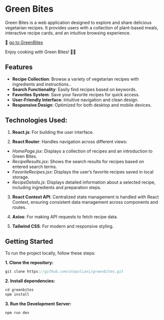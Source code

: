 # Green Bites

Green Bites is a web application designed to explore and share delicious vegetarian recipes. It provides users with a collection of plant-based meals, interactive recipe cards, and an intuitive browsing experience.

🔗 [go to GreenBites](https://greenbites-recipebook.netlify.app/)

Enjoy cooking with Green Bites! 🌱🍲

## Features

- **Recipe Collection**: Browse a variety of vegetarian recipes with ingredients and instructions..
- **Search Functionality**: Easily find recipes based on keywords.
- **Favorites System**: Save your favorite recipes for quick access.
- **User-Friendly Interface**: Intuitive navigation and clean design.
- **Responsive Design**: Optimized for both desktop and mobile devices.

## Technologies Used:

1. **React.js**: For building the user interface.

2. **React Router**: Handles navigation across different views:

- _HomePage.jsx_: Displays a collection of recipes and an introduction to Green Bites.
- _RecipeResults.jsx_: Shows the search results for recipes based on entered search terms.
- _FavoriteRecipes.jsx_: Displays the user’s favorite recipes saved in local storage.
- _RecipeDetails.js_: Displays detailed information about a selected recipe, including ingredients and preparation steps.

3. **React Context API**: Centralized state management is handled with React Context, ensuring consistent data management across components and routes.

4. **Axios**: For making API requests to fetch recipe data.

5. **Tailwind CSS**: For modern and responsive styling.

## Getting Started

To run the project locally, follow these steps:

**1. Clone the repository:**

```javascript
git clone https://github.com/alepuliani/greenbites.git
```

**2. Install dependencies:**

```javascript
cd greenbites
npm install
```

**3. Run the Development Server:**

```javascript
npm run dev
```

